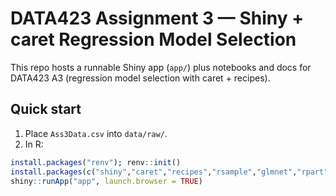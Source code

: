 # DATA423 Assignment 3 — Shiny + caret Regression Model Selection

This repo hosts a runnable Shiny app (`app/`) plus notebooks and docs for DATA423 A3 (regression model selection with caret + recipes).

## Quick start
1. Place `Ass3Data.csv` into `data/raw/`.
2. In R:
```r
install.packages("renv"); renv::init()
install.packages(c("shiny","caret","recipes","rsample","glmnet","rpart","rpart.plot","ggplot2"))
shiny::runApp("app", launch.browser = TRUE)
